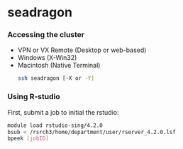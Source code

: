 # seadragon


### Accessing the cluster
- VPN or VX Remote (Desktop or web-based)
- Windows (X-Win32)
- Macintosh (Native Terminal)
  ```bash
  ssh seadragon [-X or -Y]
  ```

### Using R-studio
First, submit a job to initial the rstudio:
```bash
module load rstudio-sing/4.2.0
bsub < /rsrch3/home/department/user/rserver_4.2.0.lsf
bpeek [jobID]
```
